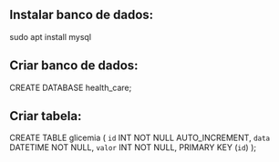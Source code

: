 Instalar banco de dados:
------------------------
sudo apt install mysql


Criar banco de dados:
---------------------
CREATE DATABASE health_care;


Criar tabela:
-------------
CREATE TABLE glicemia (
	`id` INT NOT NULL AUTO_INCREMENT,
	`data` DATETIME NOT NULL,
	`valor` INT NOT NULL,
	PRIMARY KEY (`id`)
);
